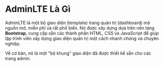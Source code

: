 # AdminLTE Là Gì

AdminLTE là một bộ giao diện (template) trang quản trị (dashboard) mã nguồn mở, miễn phí và rất phổ biến. Nó được xây dựng dựa trên nền tảng **Bootstrap**, cung cấp sẵn các thành phần HTML, CSS và JavaScript để giúp lập trình viên xây dựng giao diện quản trị một cách nhanh chóng và chuyên nghiệp.

Về cơ bản, nó là một "bộ khung" giao diện đã được thiết kế sẵn cho các trang admin.

